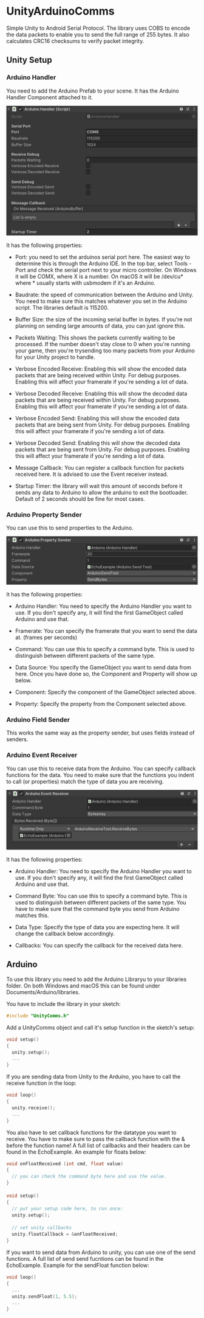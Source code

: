 # UnityArduinoComms
Simple Unity to Android Serial Protocol. The library uses COBS to encode the data packets to enable you to send the full range of 255 bytes. It also calculates CRC16 checksums to verify packet integrity.

## Unity Setup

### Arduino Handler

You need to add the Arduino Prefab to your scene. It has the Arduino Handler Component
attached to it.

![Arduino Handler](https://github.com/dominik-zisch/UnityArduinoComms/blob/master/img/ArduinoHandler.png?raw=true)

It has the following properties:

* Port: you need to set the arduinos serial port here. The easiest way to determine this is through the Arduino IDE. In the top bar, select Tools - Port and check the serial port next to your micro controller. On Windows it will be COMX, where X is a number. On macOS it will be /dev/cu* where * usually starts with usbmodem if it's an Arduino.

* Baudrate: the speed of communication between the Arduino and Unity. You need to make sure this matches whatever you set in the Arduino script. The libraries default is 115200.

* Buffer Size: the size of the incoming serial buffer in bytes. If you're not planning on sending large amounts of data, you can just ignore this.

* Packets Waiting: This shows the packets currently waiting to be processed. If the number doesn't stay close to 0 when you're running your game, then you're trysending too many packets from your Arduino for your Unity project to handle.

* Verbose Encoded Receive: Enabling this will show the encoded data packets that are being received within Unity. For debug purposes. Enabling this will affect your framerate if you're sending a lot of data.

* Verbose Decoded Receive: Enabling this will show the decoded data packets that are being received within Unity. For debug purposes. Enabling this will affect your framerate if you're sending a lot of data.

* Verbose Encoded Send: Enabling this will show the encoded data packets that are being sent from Unity. For debug purposes. Enabling this will affect your framerate if you're sending a lot of data.

* Verbose Decoded Send: Enabling this will show the decoded data packets that are being sent from Unity. For debug purposes. Enabling this will affect your framerate if you're sending a lot of data.

* Message Callback: You can register a callback function for packets received here. It is advised to use the Event receiver instead.

* Startup Timer: the library will wait this amount of seconds before it sends any data to Arduino to allow the arduino to exit the bootloader. Default of 2 seconds should be fine for most cases.

### Arduino Property Sender

You can use this to send properties to the Arduino.

![Arduino Property Sender](https://github.com/dominik-zisch/UnityArduinoComms/blob/master/img/ArduinoPropertySender.png?raw=true)

It has the following properties:

* Arduino Handler: You need to specify the Arduino Handler you want to use. If you don't specify any, it will find the first GameObject called Arduino and use that.

* Framerate: You can specify the framerate that you want to send the data at. (frames per seconds)

* Command: You can use this to specify a command byte. This is used to distinguish between different packets of the same type.

* Data Source: You specify the GameObject you want to send data from here. Once you have done so, the Component and Property will show up below.

* Component: Specify the component of the GameObject selected above.

* Property: Specify the property from the Component selected above.

### Arduino Field Sender

This works the same way as the property sender, but uses fields instead of senders.

### Arduino Event Receiver

You can use this to receive data from the Arduino. You can specify callback functions for the data. You need to make sure that the functions you indent to call (or properties) match the type of data you are receiving.

![Arduino Event Receiver](https://github.com/dominik-zisch/UnityArduinoComms/blob/master/img/ArduinoEventReceiver.png?raw=true)

It has the following properties:

* Arduino Handler: You need to specify the Arduino Handler you want to use. If you don't specify any, it will find the first GameObject called Arduino and use that.

* Command Byte: You can use this to specify a command byte. This is used to distinguish between different packets of the same type. You have to make sure that the command byte you send from Arduino matches this.

* Data Type: Specify the type of data you are expecting here. It will change the callback below accordingly.

* Callbacks: You can specify the callback for the received data here.


## Arduino

To use this library you need to add the Arduino Libraryu to your libraries folder. On both Windows and macOS this can be found under Documents/Arduino/libraries.

You have to include the library in your sketch:

```c
#include "UnityComms.h"
```

Add a UnityComms object and call it's setup function in the sketch's setup:

```c
void setup()
{
  unity.setup();
  ...
}
```

If you are sending data from Unity to the Arduino, you have to call the receive function in the loop:

```c
void loop()
{
  unity.receive();
  ...
}
```

You also have to set callback functions for the datatype you want to receive. You have to make sure to pass the callback function with the & before the function name! A full list of callbacks and their headers can be found in the EchoExample. An example for floats below:

```c
void onFloatReceived (int cmd, float value)
{
  // you can check the command byte here and use the value.
}

void setup()
{
  // put your setup code here, to run once:
  unity.setup();

  // set unity callbacks
  unity.floatCallback = &onFloatReceived;
}
```

If you want to send data from Arduino to unity, you can use one of the send functions. A full list of send send fucntions can be found in the EchoExample. Example for the sendFloat function below:

```c
void loop()
{
  ...
  unity.sendFloat(1, 5.5);
  ...
}
```
